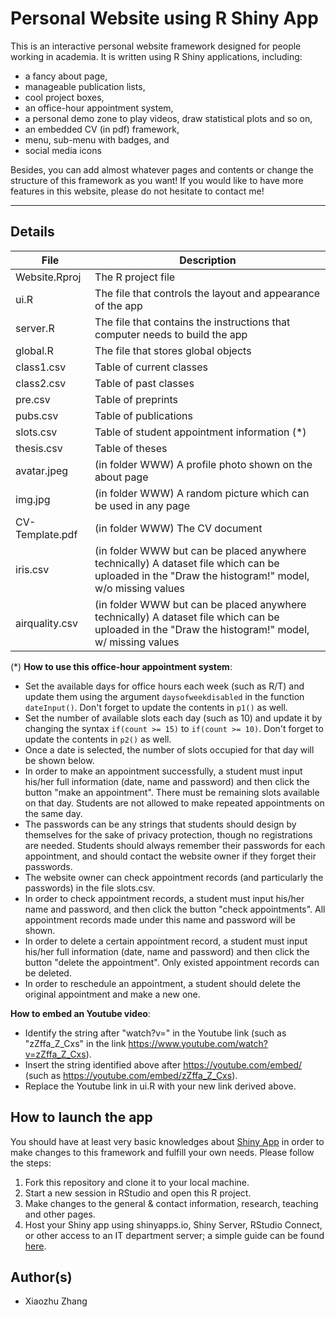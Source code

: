 # Personal Website using R Shiny App

This is an interactive personal website framework designed for people working in academia. It is written using R Shiny applications, including:

- a fancy about page,
- manageable publication lists,
- cool project boxes,
- an office-hour appointment system,
- a personal demo zone to play videos, draw statistical plots and so on,
- an embedded CV (in pdf) framework,
- menu, sub-menu with badges, and
- social media icons

Besides, you can add almost whatever pages and contents or change the structure of this framework as you want! If you would like to have more features in this website, please do not hesitate to contact me!

---

## Details

| File            | Description                                                  |
| --------------- | ------------------------------------------------------------ |
| Website.Rproj   | The R project file                                           |
| ui.R            | The file that controls the layout and appearance of the app  |
| server.R        | The file that contains the instructions that computer needs to build the app |
| global.R        | The file that stores global objects                          |
| class1.csv      | Table of current classes                                     |
| class2.csv      | Table of past classes                                        |
| pre.csv         | Table of preprints                                           |
| pubs.csv        | Table of publications                                        |
| slots.csv       | Table of student appointment information (*)                 |
| thesis.csv      | Table of theses                                              |
| avatar.jpeg     | (in folder WWW) A profile photo shown on the about page      |
| img.jpg         | (in folder WWW) A random picture which can be used in any page |
| CV-Template.pdf | (in folder WWW) The CV document                              |
| iris.csv        | (in folder WWW but can be placed anywhere technically) A dataset file which can be uploaded in the "Draw the histogram!" model, w/o missing values |
| airquality.csv  | (in folder WWW but can be placed anywhere technically) A dataset file which can be uploaded in the "Draw the histogram!" model, w/ missing values |

(*) **How to use this office-hour appointment system**: 

- Set the available days for office hours each week (such as R/T) and update them using the argument `daysofweekdisabled` in the function `dateInput()`. Don't forget to update the contents in `p1()` as well.
- Set the number of available slots each day (such as 10) and update it by changing the syntax `if(count >= 15)` to `if(count >= 10)`. Don't forget to update the contents in  `p2()` as well.
- Once a date is selected, the number of slots occupied for that day will be shown below.
- In order to make an appointment successfully, a student must input his/her full information (date, name and password) and then click the button "make an appointment". There must be remaining slots available on that day. Students are not allowed to make repeated appointments on the same day. 
- The passwords can be any strings that students should design by themselves for the sake of privacy protection, though no registrations are needed. Students should always remember their passwords for each appointment, and should contact the website owner if they forget their passwords. 
- The website owner can check appointment records (and particularly the passwords) in the file slots.csv.
- In order to check appointment records, a student must input his/her name and password, and then click the button "check appointments". All appointment records made under this name and password will be shown.
- In order to delete a certain appointment record, a student must input his/her full information (date, name and password) and then click the button "delete the appointment". Only existed appointment records can be deleted.
- In order to reschedule an appointment, a student should delete the original appointment and make a new one. 

**How to embed an Youtube video**:

- Identify the string after "watch?v=" in the Youtube link (such as "zZffa_Z_Cxs" in the link https://www.youtube.com/watch?v=zZffa_Z_Cxs).
- Insert the string identified above after https://youtube.com/embed/ (such as https://youtube.com/embed/zZffa_Z_Cxs).
- Replace the Youtube link in ui.R with your new link derived above.

## How to launch the app

You should have at least very basic knowledges about [Shiny App](https://shiny.rstudio.com/) in order to make changes to this framework and fulfill your own needs. Please follow the steps:

1. Fork this repository and clone it to your local machine.
2. Start a new session in RStudio and open this R project.
3. Make changes to the general & contact information, research, teaching and other pages.
4. Host your Shiny app using shinyapps.io, Shiny Server, RStudio Connect, or other access to an IT department server; a simple guide can be found [here](https://shiny.rstudio.com/tutorial/written-tutorial/lesson7/).

## Author(s)

- Xiaozhu Zhang

